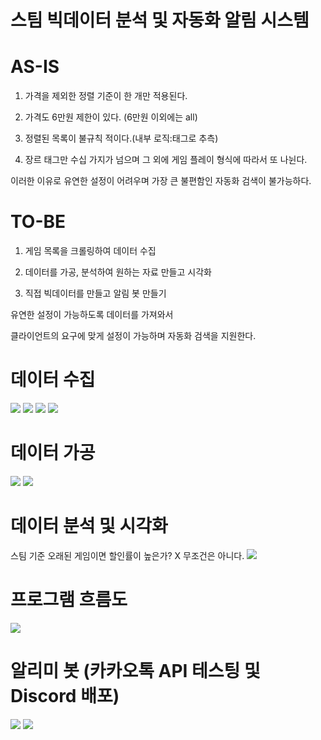 # 스팀 빅데이터 분석 및 자동화 알림 시스템

# AS-IS


1. 가격을 제외한 정렬 기준이 한 개만 적용된다.

2. 가격도 6만원 제한이 있다. (6만원 이외에는 all)

3. 정렬된 목록이 불규칙 적이다.(내부 로직:태그로 추측)

4. 장르 태그만 수십 가지가 넘으며 그 외에 게임 플레이 형식에 따라서 또 나뉜다.

이러한 이유로 유연한 설정이 어려우며 가장 큰 불편함인 자동화 검색이 불가능하다.


# TO-BE


1. 게임 목록을 크롤링하여 데이터 수집

2. 데이터를 가공, 분석하여 원하는 자료 만들고 시각화

3. 직접 빅데이터를 만들고 알림 봇 만들기

유연한 설정이 가능하도록 데이터를 가져와서 

클라이언트의 요구에 맞게 설정이 가능하며 자동화 검색을 지원한다.

# 데이터 수집 
<img src="https://github.com/jeonyuzin/Steam_Bigdata_AutoSearch/blob/main/readimg/data_get0.png">
<img src="https://github.com/jeonyuzin/Steam_Bigdata_AutoSearch/blob/main/readimg/data_get1.png">
<img src="https://github.com/jeonyuzin/Steam_Bigdata_AutoSearch/blob/main/readimg/data_get2.png">
<img src="https://github.com/jeonyuzin/Steam_Bigdata_AutoSearch/blob/main/readimg/data_get3.png">


# 데이터 가공
<img src="https://github.com/jeonyuzin/Steam_Bigdata_AutoSearch/blob/main/readimg/data_pre1.png">
<img src="https://github.com/jeonyuzin/Steam_Bigdata_AutoSearch/blob/main/readimg/data_pre2.png">


# 데이터 분석 및 시각화
스팀 기준 오래된 게임이면 할인률이 높은가? X 무조건은 아니다.
<img src="https://github.com/jeonyuzin/Steam_Bigdata_AutoSearch/blob/main/readimg/data_vis.png">


# 프로그램 흐름도
<img src="https://github.com/jeonyuzin/Steam_Bigdata_AutoSearch/blob/main/readimg/data_flow.png">


# 알리미 봇 (카카오톡 API 테스팅 및 Discord 배포)
<img src="https://github.com/jeonyuzin/Steam_Bigdata_AutoSearch/blob/main/readimg/kakao.png">
<img src="https://github.com/jeonyuzin/Steam_Bigdata_AutoSearch/blob/main/readimg/discord.png">





